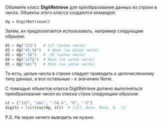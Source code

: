 Объявите класс **DigitRetrieve** для преобразования данных из строки в числа. Объекты этого класса создаются командой:

`dg = DigitRetrieve()`

Затем, их предполагается использовать, например следующим образом:

```python
d1 = dg("123")   # 123 (целое число)
d2 = dg("45.54")   # None (не целое число)
d3 = dg("-56")   # -56 (целое число)
d4 = dg("12fg")  # None (не целое число)
d5 = dg("abc")   # None (не целое число)
```

То есть, целые числа в строке следует приводить к целочисленному типу данных, а все остальные - к значению None.

С помощью объектов класса DigitRetrieve должно выполняться преобразование чисел из списка строк следующим образом:

```python
st = ["123", "abc", "-56.4", "0", "-5"]
digits = list(map(dg, st))  # [123, None, None, 0, -5]
```

P.S. На экран ничего выводить не нужно. 
